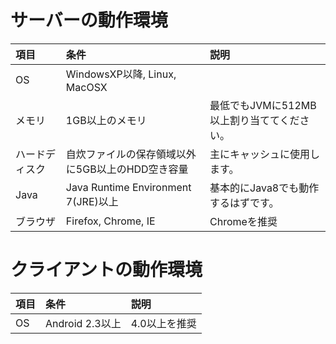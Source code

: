 # サーバーの動作環境

|項目|条件|説明|
|:-----------|:------------|:------------|
OS|WindowsXP以降, Linux, MacOSX|
メモリ|1GB以上のメモリ|最低でもJVMに512MB以上割り当ててください。
ハードディスク|自炊ファイルの保存領域以外に5GB以上のHDD空き容量|主にキャッシュに使用します。
Java|Java Runtime Environment 7(JRE)以上|基本的にJava8でも動作するはずです。
ブラウザ|Firefox, Chrome, IE|Chromeを推奨

# クライアントの動作環境
|項目|条件|説明|
|:-----------|:------------|:------------|
OS|Android 2.3以上|4.0以上を推奨
